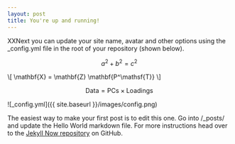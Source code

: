 ```yaml
---
layout: post
title: You're up and running!
---
```


XXNext you can update your site name, avatar and other options using the _config.yml file in the root of your repository (shown below).
 
$$a^2 + b^2 = c^2$$

\\[ \mathbf{X} = \mathbf{Z} \mathbf{P^\mathsf{T}} \\]

$$ \mathsf{Data = PCs} \times \mathsf{Loadings} $$


![_config.yml]({{ site.baseurl }}/images/config.png)

The easiest way to make your first post is to edit this one. Go into /_posts/ and update the Hello World markdown file. For more instructions head over to the [Jekyll Now repository](https://github.com/barryclark/jekyll-now) on GitHub.
